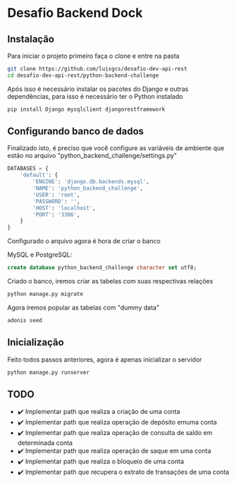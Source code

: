 # Desafio Backend Dock

## Instalação

Para iniciar o projeto primeiro faça o clone e entre na pasta

```bash
git clone https://github.com/luisgcs/desafio-dev-api-rest
cd desafio-dev-api-rest/python-backend-challenge
```

Após isso é necessário instalar os pacotes do Django e outras dependências, para isso é necessário ter o Python instalado

```bash
pip install Django mysqlclient djangorestframework
```

## Configurando banco de dados

Finalizado isto, é preciso que você configure as variáveis de ambiente que estão no arquivo "python_backend_challenge/settings.py"

```py
DATABASES = {
    'default': {
        'ENGINE': 'django.db.backends.mysql',
        'NAME': 'python_backend_challenge',
        'USER': 'root',
        'PASSWORD': '',
        'HOST': 'localhost',
        'PORT': '3306',
    }
}
```

Configurado o arquivo agora é hora de criar o banco

MySQL e PostgreSQL:
```sql
create database python_backend_challenge character set utf8;
```

Criado o banco, iremos criar as tabelas com suas respectivas relações

```bash
python manage.py migrate
```

Agora iremos popular as tabelas com "dummy data"

```bash
adonis seed
```

## Inicialização

Feito todos passos anteriores, agora é apenas inicializar o servidor

```bash
python manage.py runserver
```

## TODO

- :heavy_check_mark: Implementar path que realiza a criação de uma conta
- :heavy_check_mark: Implementar path que realiza operação de depósito emuma conta
- :heavy_check_mark: Implementar path que realiza operação de consulta de saldo em determinada conta
- :heavy_check_mark: Implementar path que realiza operação de saque em uma conta
- :heavy_check_mark: Implementar path que realiza o bloqueio de uma conta
- :heavy_check_mark: Implementar path que recupera o extrato de transações de uma conta